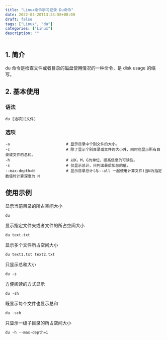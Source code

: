 ```yaml
---
title: "Linux命令学习记录 Du命令"
date: 2022-03-20T13:24:58+08:00
draft: false
tags: ["Linux", "du"]
categories: ["Linux"]
description: ""
---
```


## 1. 简介

du 命令是检查文件或者目录的磁盘使用情况的一种命令，是 disk usage 的缩写。

## 2. 基本使用

### 语法

```
du [选项][文件]
```

###  选项

```
-a                         # 显示目录中个别文件的大小。
-c                         # 除了显示个别目录或文件的大小外，同时也显示所有目录或文件的总和。
-h                         # 以K，M，G为单位，提高信息的可读性。
-s                         # 仅显示总计，只列出最后加总的值。
--max-depth=N              # 显示目录总计(与--all 一起使用计算文件)当N为指定数值时计算深度为 N
```

## 使用示例

显示当前目录的所占空间大小

```
du
```

显示指定文件夹或者文件的所占空间大小

```
du text.txt
```

显示多个文件所占空间大小

```
du text1.txt text2.txt
```

只显示总和大小

```
du -s
```

方便阅读的方式显示

```
du -sh
```

既显示每个文件也显示总和

```
du -sch
```

只显示一级子目录的所占空间大小

```
du -h --max-depth=1
```

